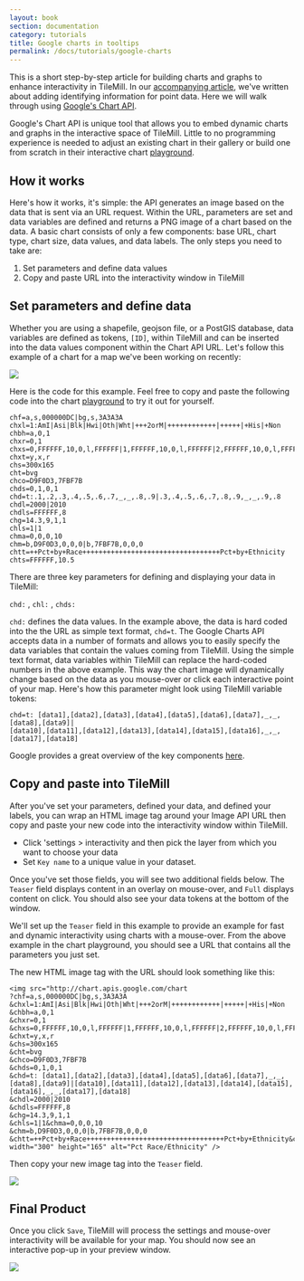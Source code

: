```yaml
---
layout: book
section: documentation
category: tutorials
title: Google charts in tooltips
permalink: /docs/tutorials/google-charts
---
```

This is a short step-by-step article for building charts and graphs to enhance interactivity in TileMill. In our [accompanying article](http://support.mapbox.com/kb/tilemill/converting-addresses-in-spreadsheets-to-custom-maps-in-tilemill), we've written about adding identifying information for point data. Here we will walk through using [Google's Chart API](http://code.google.com/apis/chart/image/).

Google's Chart API is unique tool that allows you to embed dynamic charts and graphs in the interactive space of TileMill. Little to no programming experience is needed to adjust an existing chart in their gallery or build one from scratch in their interactive chart [playground](http://code.google.com/apis/chart/image/docs/chart_playground.html).

## How it works

Here's how it works, it's simple: the API generates an image based on the data that is sent via an URL request.  Within the URL, parameters are set and data variables are defined and returns a PNG image of a chart based on the data. A basic chart consists of only a few components: base URL, chart type, chart size, data values, and data labels. The only steps you need to take are:

1. Set parameters and define data values
2. Copy and paste URL into the interactivity window in TileMill

## Set parameters and define data

Whether you are using a shapefile, geojson file, or a PostGIS database, data variables are defined as tokens, `[ID]`, within TileMill and can be inserted into the data values component within the Chart API URL.  Let's follow this example of a chart for a map we've been working on recently:

![](/tilemill/assets/pages/googlecharts1.png)

Here is the code for this example.  Feel free to copy and paste the following code into the chart [playground](http://code.google.com/apis/chart/image/docs/chart_playground.html) to try it out for yourself.

    chf=a,s,000000DC|bg,s,3A3A3A
    chxl=1:AmI|Asi|Blk|Hwi|Oth|Wht|+++2orM|++++++++++++|+++++|+His|+Non
    chbh=a,0,1
    chxr=0,1
    chxs=0,FFFFFF,10,0,l,FFFFFF|1,FFFFFF,10,0,l,FFFFFF|2,FFFFFF,10,0,l,FFFFFF
    chxt=y,x,r
    chs=300x165
    cht=bvg
    chco=D9F0D3,7FBF7B
    chds=0,1,0,1
    chd=t:.1,.2,.3,.4,.5,.6,.7,_,_,.8,.9|.3,.4,.5,.6,.7,.8,.9,_,_,.9,.8
    chdl=2000|2010
    chdls=FFFFFF,8
    chg=14.3,9,1,1
    chls=1|1
    chma=0,0,0,10
    chm=b,D9F0D3,0,0,0|b,7FBF7B,0,0,0
    chtt=++Pct+by+Race++++++++++++++++++++++++++++++++++Pct+by+Ethnicity
    chts=FFFFFF,10.5

There are three key parameters for defining and displaying your data in TileMill:

`chd:` , `chl:` , `chds:`

`chd:` defines the data values. In the example above, the data is hard coded into the the URL as simple text format, `chd=t`. The Google Charts API accepts data in a number of formats and allows you to easily specify the data variables that contain the values coming from TileMill. Using the simple text format, data variables within TileMill can replace the hard-coded numbers in the above example. This way the chart image will dynamically change based on the data as you mouse-over or click each interactive point of your map. Here's how this parameter might look using TileMill variable tokens:

    chd=t: [data1],[data2],[data3],[data4],[data5],[data6],[data7],_,_,[data8],[data9]|
    [data10],[data11],[data12],[data13],[data14],[data15],[data16],_,_,[data17],[data18]

Google provides a great overview of the key components [here](http://code.google.com/apis/chart/image/docs/making_charts.html#chart_elements).

## Copy and paste into TileMill

After you've set your parameters, defined your data, and defined your labels, you can wrap an HTML image tag around your Image API URL then copy and paste your new code into the interactivity window within TileMill.

* Click 'settings > interactivity and then pick the layer from which you want to choose your data
* Set `Key name` to a unique value in your dataset.

Once you've set those fields, you will see two additional fields below.  The `Teaser` field displays content in an overlay on mouse-over, and `Full` displays content on click.  You should also see your data tokens at the bottom of the window.

We'll set up the `Teaser` field in this example to provide an example for fast and dynamic interactivity using charts with a mouse-over.  From the above example in the chart playground, you should see a URL that contains all the parameters you just set.

The new HTML image tag with the URL should look something like this:

    <img src="http://chart.apis.google.com/chart
    ?chf=a,s,000000DC|bg,s,3A3A3A
    &chxl=1:AmI|Asi|Blk|Hwi|Oth|Wht|+++2orM|++++++++++++|+++++|+His|+Non
    &chbh=a,0,1
    &chxr=0,1
    &chxs=0,FFFFFF,10,0,l,FFFFFF|1,FFFFFF,10,0,l,FFFFFF|2,FFFFFF,10,0,l,FFFFFF
    &chxt=y,x,r
    &chs=300x165
    &cht=bvg
    &chco=D9F0D3,7FBF7B
    &chds=0,1,0,1
    &chd=t: [data1],[data2],[data3],[data4],[data5],[data6],[data7],_,_,[data8],[data9]|[data10],[data11],[data12],[data13],[data14],[data15],[data16],_,_,[data17],[data18]
    &chdl=2000|2010
    &chdls=FFFFFF,8
    &chg=14.3,9,1,1
    &chls=1|1&chma=0,0,0,10
    &chm=b,D9F0D3,0,0,0|b,7FBF7B,0,0,0
    &chtt=++Pct+by+Race++++++++++++++++++++++++++++++++++Pct+by+Ethnicity&chts=FFFFFF,10.5" width="300" height="165" alt="Pct Race/Ethnicity" />

Then copy your new image tag into the `Teaser` field.

![](/tilemill/assets/pages/googlecharts2.png)


## Final Product

Once you click `Save`, TileMill will process the settings and mouse-over interactivity will be available for your map. You should now see an interactive pop-up in your preview window.

![](/tilemill/assets/pages/googlecharts3.png)


